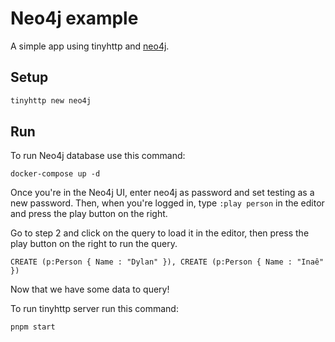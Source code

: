 # Neo4j example

A simple app using tinyhttp and [neo4j](https://neo4j.com/docs/).

## Setup

```sh
tinyhttp new neo4j
```
## Run
To run Neo4j database use this command:
```
docker-compose up -d
```
Once you're in the Neo4j UI, enter neo4j as password and set testing as a new password. Then, when you're logged in, type `:play person` in the editor and press the play button on the right.

Go to step 2 and click on the query to load it in the editor, then press the play button on the right to run the query.

```
CREATE (p:Person { Name : "Dylan" }), CREATE (p:Person { Name : "Inaê" })
```
Now that we have some data to query!

To run tinyhttp server run this command:
```sh
pnpm start
```
